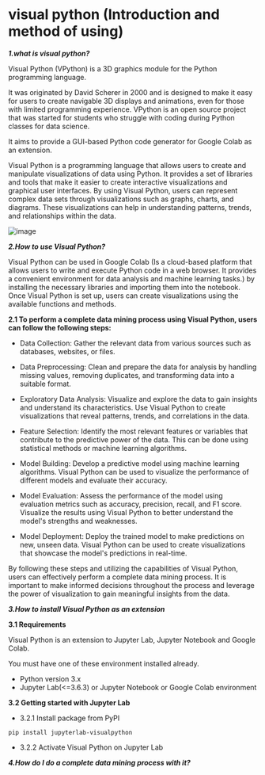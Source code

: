 # visual python (Introduction and method of using)


***1.what is visual python?***


Visual Python (VPython) is a 3D graphics module for the Python programming language. 

It was originated by David Scherer in 2000 and is designed to make it easy for users to create navigable 3D displays and animations, even for those with limited programming experience. VPython is an open source project that was started for students who struggle with coding during Python classes for data science. 

It aims to provide a GUI-based Python code generator for Google Colab as an extension.


Visual Python is a programming language that allows users to create and manipulate visualizations of data using Python. It provides a set of libraries and tools that make it easier to create interactive visualizations and graphical user interfaces. By using Visual Python, users can represent complex data sets through visualizations such as graphs, charts, and diagrams. These visualizations can help in understanding patterns, trends, and relationships within the data.


![image](https://github.com/aysannazarmohamady/visual_python/assets/30371881/e4986167-88f8-4d8a-8ee1-7e4edd6a01e0)



***2.How to use Visual Python?***


Visual Python can be used in Google Colab (Is a cloud-based platform that allows users to write and execute Python code in a web browser. It provides a convenient environment for data analysis and machine learning tasks.) by installing the necessary libraries and importing them into the notebook. Once Visual Python is set up, users can create visualizations using the available functions and methods.


**2.1 To perform a complete data mining process using Visual Python, users can follow the following steps:**


- Data Collection: Gather the relevant data from various sources such as databases, websites, or files.

- Data Preprocessing: Clean and prepare the data for analysis by handling missing values, removing duplicates, and transforming data into a suitable format.

- Exploratory Data Analysis: Visualize and explore the data to gain insights and understand its characteristics. Use Visual Python to create visualizations that reveal patterns, trends, and correlations in the data.

- Feature Selection: Identify the most relevant features or variables that contribute to the predictive power of the data. This can be done using statistical methods or machine learning algorithms.

- Model Building: Develop a predictive model using machine learning algorithms. Visual Python can be used to visualize the performance of different models and evaluate their accuracy.

- Model Evaluation: Assess the performance of the model using evaluation metrics such as accuracy, precision, recall, and F1 score. Visualize the results using Visual Python to better understand the model's strengths and weaknesses.

- Model Deployment: Deploy the trained model to make predictions on new, unseen data. Visual Python can be used to create visualizations that showcase the model's predictions in real-time.

By following these steps and utilizing the capabilities of Visual Python, users can effectively perform a complete data mining process. It is important to make informed decisions throughout the process and leverage the power of visualization to gain meaningful insights from the data.

***3.How to install Visual Python as an extension***



**3.1 Requirements**

Visual Python is an extension to Jupyter Lab, Jupyter Notebook and Google Colab. 

You must have one of these environment installed already.

- Python version 3.x
- Jupyter Lab(<=3.6.3) or Jupyter Notebook or Google Colab environment

**3.2 Getting started with Jupyter Lab**

- 3.2.1 Install package from PyPI
```
pip install jupyterlab-visualpython
```
- 3.2.2 Activate Visual Python on Jupyter Lab

***4.How do I do a complete data mining process with it?***

